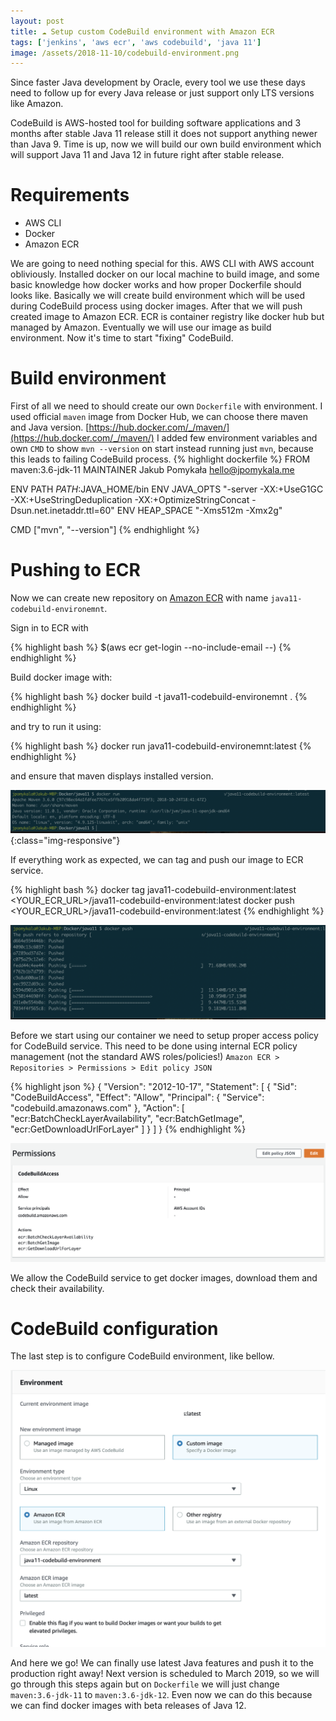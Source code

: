 ```yaml
---
layout: post
title: ☁️ Setup custom CodeBuild environment with Amazon ECR
tags: ['jenkins', 'aws ecr', 'aws codebuild', 'java 11']
image: /assets/2018-11-10/codebuild-environment.png
---
```


Since faster Java development by Oracle, every tool we use these days 
need to follow up for every Java release or just support only LTS versions like Amazon.

CodeBuild is AWS-hosted tool for building software applications and 3 months after stable 
Java 11 release still it does not support anything newer than Java 9. Time is up, now we will build 
our own build environment which will support Java 11 and Java 12 in future right after stable release.

# Requirements

- AWS CLI
- Docker
- Amazon ECR

We are going to need nothing special for this. AWS CLI with AWS account obliviously. Installed docker on 
our local machine to build image, and some basic knowledge how docker works and how proper Dockerfile should looks like.
Basically we will create build environment which will be used during CodeBuild process using docker images.
After that we will push created image to Amazon ECR. ECR is container registry like docker hub but managed by Amazon.
Eventually we will use our image as build environment. 
Now it's time to start "fixing" CodeBuild.


# Build environment

First of all we need to should create our own `Dockerfile` with environment. 
I used official `maven` image from Docker Hub, we can choose there maven and Java version.
[https://hub.docker.com/_/maven/](https://hub.docker.com/_/maven/)
I added few environment variables and own `CMD` to show `mvn --version` on start instead running just `mvn`, 
because this leads to failing CodeBuild process.
{% highlight dockerfile %}
FROM maven:3.6-jdk-11
MAINTAINER Jakub Pomykała <hello@jpomykala.me>

ENV PATH                   $PATH:$JAVA_HOME/bin
ENV JAVA_OPTS              "-server -XX:+UseG1GC -XX:+UseStringDeduplication -XX:+OptimizeStringConcat -Dsun.net.inetaddr.ttl=60"
ENV HEAP_SPACE             "-Xms512m -Xmx2g"

CMD ["mvn", "--version"]
{% endhighlight %}

# Pushing to ECR

Now we can create new repository on [Amazon ECR](https://eu-west-1.console.aws.amazon.com/ecr/repositories?region=eu-west-1) 
with name `java11-codebuild-environemnt`.

Sign in to ECR with
 
{% highlight bash %}
$(aws ecr get-login --no-include-email --<YOUR REGION>)
{% endhighlight %}

Build docker image with:

{% highlight bash %}
docker build -t java11-codebuild-environemnt .
{% endhighlight %}

and try to run it using:

{% highlight bash %}
docker run java11-codebuild-environemnt:latest
{% endhighlight %}

and ensure that maven displays installed version.

![mvn version](/assets/2018-11-10/docker-run-mvn.png){:class="img-responsive"}


If everything work as expected, we can tag and push our image to ECR service.

{% highlight bash %}
docker tag java11-codebuild-environment:latest <YOUR_ECR_URL>/java11-codebuild-environment:latest
docker push <YOUR_ECR_URL>/java11-codebuild-environment:latest
{% endhighlight %}

![pushing to ecr](/assets/2018-11-10/pushing-to-ecr.png)

Before we start using our container we need to setup proper access policy for CodeBuild service.
This need to be done using internal ECR policy management (not the standard AWS roles/policies!)
`Amazon ECR > Repositories > Permissions > Edit policy JSON`

{% highlight json %}
{
  "Version": "2012-10-17",
  "Statement": [
    {
      "Sid": "CodeBuildAccess",
      "Effect": "Allow",
      "Principal": {
        "Service": "codebuild.amazonaws.com"
      },
      "Action": [
        "ecr:BatchCheckLayerAvailability",
        "ecr:BatchGetImage",
        "ecr:GetDownloadUrlForLayer"
      ]
    }
  ]
}
{% endhighlight %}

![pushing to ecr](/assets/2018-11-10/ecr-permissions.png)


We allow the CodeBuild service to get docker images, download them and check their availability.

# CodeBuild configuration
The last step is to configure CodeBuild environment, like bellow.

![pushing to ecr](/assets/2018-11-10/codebuild-environment.png)

And here we go! We can finally use latest Java features and push it to the production right away!
Next version is scheduled to March 2019, so we will go through this steps again but on `Dockerfile` 
we will just change `maven:3.6-jdk-11` to `maven:3.6-jdk-12`. Even now we can do this because we can find docker images
with beta releases of Java 12. 
